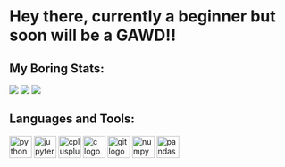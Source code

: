 # Hey there, currently a beginner but soon will be a GAWD!!

## My Boring Stats: 

<img src="https://github-readme-stats.vercel.app/api?username=MananJain39&hide_border=true&theme=chartreuse-dark&card_width=495&hide_title=true&show_icons=true&show=prs_merged,reviews" />

<img src="https://nirzak-streak-stats.vercel.app?user=MananJain39&hide_border=true&theme=chartreuse-dark&card_width=495&mode=weekly" />

<img src="https://github-readme-stats.vercel.app/api/wakatime?username=MananJain39&hide_border=true&theme=chartreuse-dark&layout=compact" />

## Languages and Tools:

<img src="https://cdn.jsdelivr.net/gh/devicons/devicon/icons/python/python-original.svg" height="40" alt="python logo" /> <img src="https://cdn.jsdelivr.net/gh/devicons/devicon/icons/jupyter/jupyter-original-wordmark.svg" height="40" alt="jupyter logo" /> <img src="https://cdn.jsdelivr.net/gh/devicons/devicon/icons/cplusplus/cplusplus-original.svg" height="40" alt="cplusplus logo" /> <img src="https://cdn.jsdelivr.net/gh/devicons/devicon/icons/c/c-original.svg" height="40" alt="c logo" /> <img src="https://cdn.jsdelivr.net/gh/devicons/devicon/icons/git/git-original.svg" height="40" alt="git logo" /> <img src="https://cdn.jsdelivr.net/gh/devicons/devicon/icons/numpy/numpy-original-wordmark.svg" height="40" alt="numpy logo" /> <img src="https://cdn.jsdelivr.net/gh/devicons/devicon/icons/pandas/pandas-original-wordmark.svg" height="40" alt="pandas logo" />
